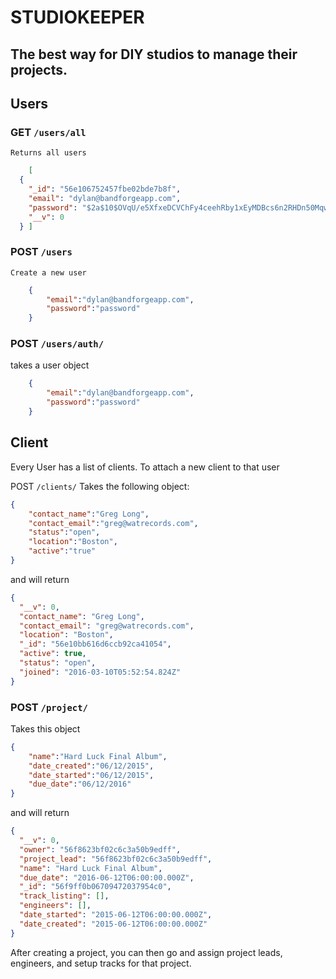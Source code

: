 # STUDIOKEEPER
## The best way for DIY studios to manage their projects.

## Users

### GET `/users/all`
	Returns all users

````json
	[
  {
    "_id": "56e106752457fbe02bde7b8f",
    "email": "dylan@bandforgeapp.com",
    "password": "$2a$10$OVqU/e5XfxeDCVChFy4ceehRby1xEyMDBcs6n2RHDn50Mqw4zhtAe",
    "__v": 0
  }	]
````

### POST `/users`
	Create a new user
````json
	{
	    "email":"dylan@bandforgeapp.com",
	    "password":"password"
	}
````


### POST `/users/auth/`
takes a user object
````json
	{
	    "email":"dylan@bandforgeapp.com",
	    "password":"password"
	}
````
## Client
Every User has a list of clients. To attach a new client to that user

POST `/clients/`
Takes the following object:

````json
{
    "contact_name":"Greg Long",
    "contact_email":"greg@watrecords.com",
    "status":"open",
    "location":"Boston",
    "active":"true"
}
````
and will return
````json
{
  "__v": 0,
  "contact_name": "Greg Long",
  "contact_email": "greg@watrecords.com",
  "location": "Boston",
  "_id": "56e10bb616d6ccb92ca41054",
  "active": true,
  "status": "open",
  "joined": "2016-03-10T05:52:54.824Z"
}
````


### POST `/project/`
Takes this object

````json
{
    "name":"Hard Luck Final Album",
    "date_created":"06/12/2015",
    "date_started":"06/12/2015",
    "due_date":"06/12/2016"
}
````
and will return

````json
{
  "__v": 0,
  "owner": "56f8623bf02c6c3a50b9edff",
  "project_lead": "56f8623bf02c6c3a50b9edff",
  "name": "Hard Luck Final Album",
  "due_date": "2016-06-12T06:00:00.000Z",
  "_id": "56f9ff0b06709472037954c0",
  "track_listing": [],
  "engineers": [],
  "date_started": "2015-06-12T06:00:00.000Z",
  "date_created": "2015-06-12T06:00:00.000Z"
}
````
After creating a project, you can then go and assign project leads, engineers, and setup tracks for that project.
